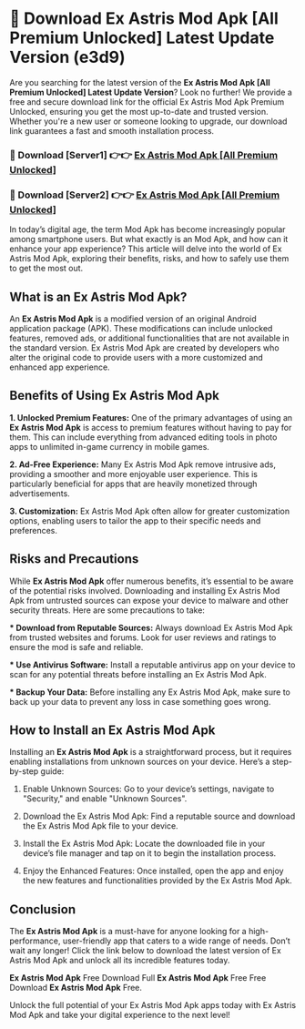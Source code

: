 # 🤖 Download Ex Astris Mod Apk [All Premium Unlocked] Latest Update Version (e3d9)

Are you searching for the latest version of the <strong>Ex Astris Mod Apk [All Premium Unlocked] Latest Update Version</strong>? Look no further! We provide a free and secure download link for the official Ex Astris Mod Apk Premium Unlocked, ensuring you get the most up-to-date and trusted version. Whether you're a new user or someone looking to upgrade, our download link guarantees a fast and smooth installation process.


<h3>📌 Download [Server1] 👉👉 <a href="https://hapymods.com?title=Ex+Astris+Mod+Apk&ref=3B1">Ex Astris Mod Apk [All Premium Unlocked]</a></h3>

<h3>📌 Download [Server2] 👉👉 <a href="https://hapymods.com?title=Ex+Astris+Mod+Apk&ref=3B1">Ex Astris Mod Apk [All Premium Unlocked]</a></h3>


In today’s digital age, the term Mod Apk has become increasingly popular among smartphone users. But what exactly is an Mod Apk, and how can it enhance your app experience? This article will delve into the world of Ex Astris Mod Apk, exploring their benefits, risks, and how to safely use them to get the most out.


<h2>What is an Ex Astris Mod Apk?</h2>

An <strong>Ex Astris Mod Apk</strong> is a modified version of an original Android application package (APK). These modifications can include unlocked features, removed ads, or additional functionalities that are not available in the standard version. Ex Astris Mod Apk are created by developers who alter the original code to provide users with a more customized and enhanced app experience.


<h2>Benefits of Using Ex Astris Mod Apk</h2>

<strong> 1. Unlocked Premium Features:</strong> One of the primary advantages of using an <strong>Ex Astris Mod Apk</strong> is access to premium features without having to pay for them. This can include everything from advanced editing tools in photo apps to unlimited in-game currency in mobile games.

<strong> 2. Ad-Free Experience:</strong> Many Ex Astris Mod Apk remove intrusive ads, providing a smoother and more enjoyable user experience. This is particularly beneficial for apps that are heavily monetized through advertisements.

<strong> 3. Customization:</strong> Ex Astris Mod Apk often allow for greater customization options, enabling users to tailor the app to their specific needs and preferences.


<h2>Risks and Precautions</h2>

While <strong>Ex Astris Mod Apk</strong> offer numerous benefits, it’s essential to be aware of the potential risks involved. Downloading and installing Ex Astris Mod Apk from untrusted sources can expose your device to malware and other security threats. Here are some precautions to take:

<strong> * Download from Reputable Sources:</strong> Always download Ex Astris Mod Apk from trusted websites and forums. Look for user reviews and ratings to ensure the mod is safe and reliable.

<strong> * Use Antivirus Software:</strong> Install a reputable antivirus app on your device to scan for any potential threats before installing an Ex Astris Mod Apk.

<strong> * Backup Your Data:</strong> Before installing any Ex Astris Mod Apk, make sure to back up your data to prevent any loss in case something goes wrong.


<h2>How to Install an Ex Astris Mod Apk</h2>

Installing an <strong>Ex Astris Mod Apk</strong> is a straightforward process, but it requires enabling installations from unknown sources on your device. Here’s a step-by-step guide:

 1. Enable Unknown Sources: Go to your device’s settings, navigate to "Security," and enable "Unknown Sources".

 2. Download the Ex Astris Mod Apk: Find a reputable source and download the Ex Astris Mod Apk file to your device.

 3. Install the Ex Astris Mod Apk: Locate the downloaded file in your device’s file manager and tap on it to begin the installation process.

 4. Enjoy the Enhanced Features: Once installed, open the app and enjoy the new features and functionalities provided by the Ex Astris Mod Apk.


<h2><strong>Conclusion</strong></h2>

The <strong>Ex Astris Mod Apk</strong> is a must-have for anyone looking for a high-performance, user-friendly app that caters to a wide range of needs. Don’t wait any longer! Click the link below to download the latest version of Ex Astris Mod Apk and unlock all its incredible features today.

<strong>Ex Astris Mod Apk</strong> Free Download Full <strong>Ex Astris Mod Apk</strong> Free Free Download <strong>Ex Astris Mod Apk</strong> Free.

Unlock the full potential of your Ex Astris Mod Apk apps today with Ex Astris Mod Apk and take your digital experience to the next level!
